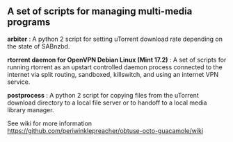 ## A set of scripts for managing multi-media programs

**arbiter** : A python 2 script for setting uTorrent download rate depending on the state of SABnzbd.

**rtorrent daemon for OpenVPN Debian Linux (Mint 17.2)** : A set of scripts for running rtorrent as an upstart controlled daemon process connected to the internet via split routing, sandboxed, killswitch, and using an internet VPN service.

**postprocess** : A python 2 script for copying files from the uTorrent download directory to a local file server or to handoff to a local media library manager.

See wiki for more information https://github.com/periwinklepreacher/obtuse-octo-guacamole/wiki
